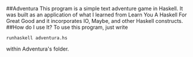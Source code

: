 ##Adventura
This program is a simple text adventure game in Haskell. It was built as an application of what I learned from
Learn You A Haskell For Great Good and it incorporates IO, Maybe, and other Haskell constructs.
##How do I use It?
To use this program, just write
```Batchfile
runhaskell adventura.hs
```
within Adventura's folder.
